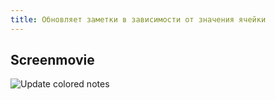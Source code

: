 ```yaml
---
title: Обновляет заметки в зависимости от значения ячейки
---
```


## Screenmovie

![Update colored notes](https://raw.githubusercontent.com/contributorpw/google-apps-script-snippets/master/snippets/spreadsheet_binding-notes/screenrecord.gif)
